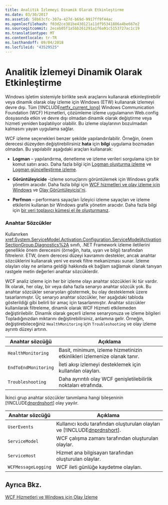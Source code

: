 ```yaml
---
title: Analitik İzlemeyi Dinamik Olarak Etkinleştirme
ms.date: 03/30/2017
ms.assetid: 58b63cfc-307a-427d-b69d-9917ff9f44ac
ms.openlocfilehash: f03d2ce381be430121a11df95341886a4be667e2
ms.sourcegitcommit: 2eceb05f1a5bb261291a1f6a91c5153727ac1c19
ms.translationtype: MT
ms.contentlocale: tr-TR
ms.lasthandoff: 09/04/2018
ms.locfileid: "43529525"
---
```

# <a name="dynamically-enabling-analytic-tracing"></a>Analitik İzlemeyi Dinamik Olarak Etkinleştirme
Windows işletim sistemiyle birlikte sevk araçlarını kullanarak etkinleştirebilir veya dinamik olarak olay izleme için Windows (ETW) kullanarak izlemeyi devre dışı. Tüm [!INCLUDE[netfx_current_long](../../../../../includes/netfx-current-long-md.md)] Windows Communication Foundation (WCF) Hizmetleri, çözümleme izleme uygulamanın Web.config dosyasında etkin ve devre dışı olmadan dinamik olarak değiştirme veya hizmeti yeniden başlatılıyor olabilir. Bu izleme olaylarının bozulmadan kalmasını yayan uygulama sağlar.  
  
 WCF izleme seçenekleri benzer şekilde yapılandırılabilir. Örneğin, önem derecesi düzeyden değiştirebilirsiniz **hata** için **bilgi** uygulama bozmadan olmadan. Bu yapılabilir aşağıdaki araçları kullanarak:  
  
-   **Logman** – yapılandırma, denetleme ve izleme verileri sorgulama için bir komut satırı aracı. Daha fazla bilgi için [Logman oluşturma izleme](https://go.microsoft.com/fwlink/?LinkId=165426) ve [Logman güncelleştirme izleme](https://go.microsoft.com/fwlink/?LinkId=165427).  
  
-   **Görüntüleyicide** -izleme sonuçlarını görüntülemek için Windows grafik yönetim aracıdır. Daha fazla bilgi için [WCF hizmetleri ve olay izleme için Windows](../../../../../docs/framework/wcf/samples/wcf-services-and-event-tracing-for-windows.md) ve [Olay Görüntüleyicisi'ni](https://go.microsoft.com/fwlink/?LinkId=165428).  
  
-   **Perfmon** – performans sayaçları İzleyici izleme sayaçları ve izleme etkilerini kullanan bir Windows grafik yönetim aracıdır. Daha fazla bilgi için [bir veri toplayıcı kümesi el ile oluşturmanız](https://go.microsoft.com/fwlink/?LinkId=165429).  
  
### <a name="keywords"></a>Anahtar Sözcükler  
 Kullanırken <xref:System.ServiceModel.Activation.Configuration.ServiceModelActivationSectionGroup.Diagnostics%2A> sınıfı, .NET Framework izleme iletilerini genellikle önem derecesini (örneğin, hata, uyarı ve bilgi) tarafından filtrelenir. ETW, önem derecesi düzeyi kavramını destekler, ancak anahtar sözcüklerini kullanarak yeni ve esnek filtre mekanizması sunar. İzleme olayları olay ne anlama geldiği hakkında ek bağlam sağlamak olanak tanıyan rastgele metin değerleri anahtar sözcüklerdir.  
  
 WCF analiz izleme için her bir izleme olayı anahtar sözcükleri iki tür vardır. İlk olarak, her olay, bir veya daha fazla senaryo anahtar sözcük yok. Bu anahtar sözcükler senaryoları göstermek, bu olay desteklemek üzere tasarlanmıştır. Üç senaryo anahtar sözcükler, her aşağıdaki tabloda gösterildiği gibi belirli bir amaç için tasarlanmıştır. Anahtar sözcükler kullanılarak filtreleme, dinamik olarak WCF Hizmeti etkilemeden değiştirilebilir. Dinamik olarak geçerli izleme senaryonuza ve izleme bilgileri Topladığınızdan miktarını değiştirebilirsiniz, anlamına gelir. Örneğin, değiştirebileceğiniz `HealthMonitoring` için `Troubleshooting` ve olay izleme ayrıntı düzeyi artırın.  
  
|Anahtar sözcüğü|Açıklama|  
|-------------|-----------------|  
|`HealthMonitoring`|Basit, minimum, izleme hizmetinizin etkinlikleri izlemenize olanak tanır.|  
|`EndToEndMonitoring`|İleti akışı izlemeyi desteklemek için kullanılan olayları.|  
|`Troubleshooting`|Daha ayrıntılı olay WCF genişletilebilirlik noktaları etrafında.|  
  
 İkinci grup anahtar sözcükler tanımlama hangi bileşeninin [!INCLUDE[dnprdnshort](../../../../../includes/dnprdnshort-md.md)] olay yayılır.  
  
|Anahtar sözcüğü|Açıklama|  
|-------------|-----------------|  
|`UserEvents`|Kullanıcı kodu tarafından oluşturulan olayları ve [!INCLUDE[dnprdnshort](../../../../../includes/dnprdnshort-md.md)].|  
|`ServiceModel`|WCF çalışma zamanı tarafından oluşturulan olaylar.|  
|`ServiceHost`|Hizmet ana bilgisayarı tarafından oluşturulan olaylar.|  
|`WCFMessageLogging`|WCF ileti günlüğe kaydetme olayları.|  
  
## <a name="see-also"></a>Ayrıca Bkz.  
 [WCF Hizmetleri ve Windows için Olay İzleme](../../../../../docs/framework/wcf/samples/wcf-services-and-event-tracing-for-windows.md)

